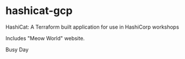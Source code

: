 # hashicat-gcp
HashiCat: A Terraform built application for use in HashiCorp workshops

Includes "Meow World" website.

Busy Day